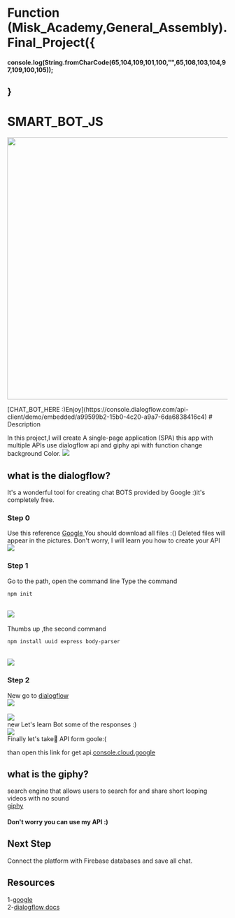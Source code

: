 
   # Function (Misk_Academy,General_Assembly).Final_Project({
   #### console.log(String.fromCharCode(65,104,109,101,100,"",65,108,103,104,97,109,100,105));
   ## }
# SMART_BOT_JS <br>
<p align="center">
  <img width="600" height="600" src="/SMART_BOT/css/background.gif">
</p>
[CHAT_BOT_HERE :)Enjoy](https://console.dialogflow.com/api-client/demo/embedded/a99599b2-15b0-4c20-a9a7-6da6838416c4)
# Description

In this project,I will create A single-page application (SPA) this app with multiple APIs use dialogflow api and giphy api 
with function change background Color.
<img src="Capture.PNG" ><br>
## what is the dialogflow?
It's a wonderful tool for creating chat BOTS provided by Google :)it's completely free.

### Step 0

Use this reference [ Google ](https://github.com/googleapis/nodejs-dialogflow)
You should download all files :() Deleted files will appear in the pictures. Don't worry, I will learn you how to create your API
<br><img src="image/files.PNG" >
### Step 1
Go to the path, open the command line
Type the command
```bash
npm init
```
<br><img src="image/dialogflow/1.png" ><br>
<br>
Thumbs up ,the second command
```bash
npm install uuid express body-parser
```
<br><img src="image/dialogflow/2.png" ><br>

### Step 2
New go to [dialogflow](https://dialogflow.com)
<br><img src="image/dialogflow/3.png" ><br>
<br><img src="image/dialogflow/4.PNG" ><br>
new Let's learn Bot some of the responses :)
<br><img src="image/dialogflow/5.PNG" ><br>
Finally let's take ِAPI form goole:(


than open this link for get api.[console.cloud.google](https://console.cloud.google.com/apis/credentials?project)


## what is the giphy?
search engine that allows users to search for and share short looping videos with no sound
<br>[giphy](https://giphy.com)<br>
#### Don't worry you can use my API :)

## Next Step
Connect the platform with Firebase databases and save all chat.

## Resources
1-[google](https://github.com/googleapis/nodejs-dialogflow) <br>
2-[dialogflow docs](https://dialogflow.com/docs)
